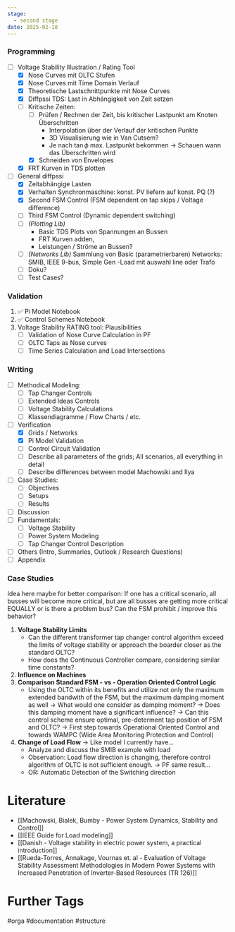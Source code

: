 ```yaml
---
stage:
  - second stage
date: 2025-02-18
---
```

### Programming
- [ ] Voltage Stability Illustration / Rating Tool
	- [x] Nose Curves mit OLTC Stufen
	- [x] Nose Curves mit Time Domain Verlauf
	- [x] Theoretische Lastschnittpunkte mit Nose Curves
	- [x] Diffpssi TDS: Last in Abhängigkeit von Zeit setzen 
	- [ ] Kritische Zeiten:
		- [ ] Prüfen / Rechnen der Zeit, bis kritischer Lastpunkt am Knoten Überschritten
			- Interpolation über der Verlauf der kritischen Punkte
			- 3D Visualisierung wie in Van Cutsem?
			- Je nach $\tan \phi$ max. Lastpunkt bekommen -> Schauen wann das Überschritten wird
		- [x] Schneiden von Envelopes
	- [x] FRT Kurven in TDS plotten
- [ ] General diffpssi
	- [x] Zeitabhängige Lasten
	- [x] Verhalten Synchronmaschine: konst. PV liefern auf konst. PQ (?)
	- [x] Second FSM Control (FSM dependent on tap skips / Voltage difference)
	- [ ] Third FSM Control (Dynamic dependent switching)
	- [ ] _(Plotting Lib)_ 
	     - Basic TDS Plots von Spannungen an Bussen
	     - FRT Kurven adden, 
	     - Leistungen / Ströme an Bussen?
	- [ ] _(Networks Lib)_
	      Sammlung von Basic (parametrierbaren) Networks: SMIB, IEEE 9-bus, Simple Gen -Load mit auswahl line oder Trafo
	- [ ] Doku?
	- [ ] Test Cases?
### Validation
1. ✅ Pi Model Notebook
2. ✅ Control Schemes Notebook
3. Voltage Stability RATING tool: Plausibilities
	- [ ] Validation of Nose Curve Calculation in PF
	- [ ] OLTC Taps as Nose curves
	- [ ] Time Series Calculation and Load Intersections
### Writing
- [ ] Methodical Modeling:
	- [ ] Tap Changer Controls
	- [ ] Extended Ideas Controls
	- [ ] Voltage Stability Calculations
	- [ ] Klassendiagramme / Flow Charts / etc.
- [ ] Verification
	- [x] Grids / Networks
	- [x] Pi Model Validation
	- [ ] Control Circuit Validation
	- [ ] Describe all parameters of the grids; All scenarios, all everything in detail
	- [ ] Describe differences between model Machowski and Ilya
- [ ] Case Studies:
	- [ ] Objectives
	- [ ] Setups
	- [ ] Results
- [ ] Discussion
- [ ] Fundamentals:
	- [ ] Voltage Stability
	- [ ] Power System Modeling
	- [ ] Tap Changer Control Description
- [ ] Others (Intro, Summaries, Outlook / Research Questions)
- [ ] Appendix
### Case Studies
Idea here maybe for better comparison: If one has a critical scenario, all busses will become more critical, but are all busses are getting more critical EQUALLY or is there a problem bus? Can the FSM prohibit / improve this behavior?
1. **Voltage Stability Limits**
	- Can the different transformer tap changer control algorithm exceed the limits of voltage stability or approach the boarder closer as the standard OLTC?
	- How does the Continuous Controller compare, considering similar time constants?
2. **Influence on Machines**
3. **Comparison Standard FSM - vs - Operation Oriented Control Logic**
	- Using the OLTC within its benefits and utilize not only the maximum extended bandwith of the FSM, but the maximum damping moment as well
	  -> What would one consider as damping moment? 
	  -> Does this damping moment have a significant influence?
	  -> Can this control scheme ensure optimal, pre-determent tap position of FSM and OLTC?
	  -> First step towards Operational Oriented Control and towards WAMPC (Wide Area Monitoring Protection and Control)
4. **Change of Load Flow** -> Like model I currently have...
	- Analyze and discuss the SMIB example with load
	- Observation: Load flow direction is changing, therefore control algorithm of OLTC is not sufficient enough. -> PF same result...
	- OR: Automatic Detection of the Switching direction
# Literature
- [[Machowski, Bialek, Bumby - Power System Dynamics, Stability and Control]]
- [[IEEE Guide for Load modeling]]
- [[Danish - Voltage stability in electric power system, a practical introduction]]
- [[Rueda-Torres, Annakage, Vournas et. al - Evaluation of Voltage Stability Assessment Methodologies in Modern Power Systems with Increased Penetration of Inverter-Based Resources (TR 126)]]

# Further Tags
#orga #documentation #structure 